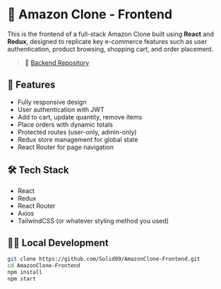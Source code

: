 # 🛒 Amazon Clone - Frontend

This is the frontend of a full-stack Amazon Clone built using **React** and **Redux**, designed to replicate key e-commerce features such as user authentication, product browsing, shopping cart, and order placement.

> 🔗 [Backend Repository](https://github.com/Solid09/AmazonClone-Backend)

## 🚀 Features

- Fully responsive design
- User authentication with JWT
- Add to cart, update quantity, remove items
- Place orders with dynamic totals
- Protected routes (user-only, admin-only)
- Redux store management for global state
- React Router for page navigation

## 🛠 Tech Stack

- React
- Redux
- React Router
- Axios
- TailwindCSS (or whatever styling method you used)

## 🧑‍💻 Local Development

```bash
git clone https://github.com/Solid09/AmazonClone-Frontend.git
cd AmazonClone-Frontend
npm install
npm start
